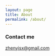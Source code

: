 ```yaml
---
layout: page
title: About
permalink: /about/
---
```


### Contact me

[zhenyisx@gmail.com](mailto:zhenyisx@gmail.com)
